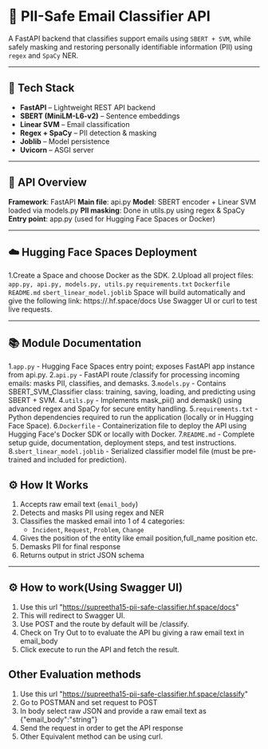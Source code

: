 # 🧠 PII-Safe Email Classifier API

A FastAPI backend that classifies support emails using `SBERT + SVM`, while safely masking and restoring personally identifiable information (PII) using `regex` and `SpaCy` NER.

---

## 🔧 Tech Stack

- **FastAPI** – Lightweight REST API backend
- **SBERT (MiniLM-L6-v2)** – Sentence embeddings
- **Linear SVM** – Email classification
- **Regex + SpaCy** – PII detection & masking
- **Joblib** – Model persistence
- **Uvicorn** – ASGI server

---

## 🔌 API Overview
**Framework**: FastAPI
**Main file**: api.py
**Model**: SBERT encoder + Linear SVM loaded via models.py
**PII masking**: Done in utils.py using regex & SpaCy
**Entry point**: app.py (used for Hugging Face Spaces or Docker)

---
## ☁️ Hugging Face Spaces Deployment
1.Create a Space and choose Docker as the SDK.
2.Upload all project files:
   `app.py, api.py, models.py, utils.py`
   `requirements.txt`
   `Dockerfile`
   `README.md`
   `sbert_linear_model.joblib`
Space will build automatically and give the following link:
https://<space-name>.hf.space/docs
Use Swagger UI or curl to test live requests.

---
## 📚 Module Documentation
   1.`app.py` - Hugging Face Spaces entry point; exposes FastAPI app instance from api.py.
   2.`api.py` -  FastAPI route /classify for processing incoming emails: masks PII, classifies, and demasks.
   3.`models.py` - Contains SBERT_SVM_Classifier class: training, saving, loading, and predicting using SBERT + SVM.
   4.`utils.py` - Implements mask_pii() and demask() using advanced regex and SpaCy for secure entity handling.
   5.`requirements.txt` - Python dependencies required to run the application (locally or in Hugging Face Space).
   6.`Dockerfile` - Containerization file to deploy the API using Hugging Face's Docker SDK or locally with Docker.
   7.`README.md` - Complete setup guide, documentation, deployment steps, and test instructions.
   8.`sbert_linear_model.joblib` - Serialized classifier model file (must be pre-trained and included for prediction).

## ⚙️ How It Works

1. Accepts raw email text (`email_body`)
2. Detects and masks PII using regex and NER
3. Classifies the masked email into 1 of 4 categories:
   - `Incident`, `Request`, `Problem`, `Change`
4. Gives the position of the entity like email position,full_name position etc.
5. Demasks PII for final response
6. Returns output in strict JSON schema

---

## ⚙️ How to work(Using Swagger UI)
1. Use this url "https://supreetha15-pii-safe-classifier.hf.space/docs"
2. This will redirect to Swagger UI.
3. Use POST and the route by default will be /classify.
4. Check on Try Out to to evaluate the API bu giving a raw email text in email_body
5. Click execute to run the API and fetch the result.

## Other Evaluation methods
1. Use this url "https://supreetha15-pii-safe-classifier.hf.space/classify"
2. Go to POSTMAN and set request to POST
3. In body select raw JSON and provide a raw email text as {"email_body":"string"}
4. Send the request in order to get the API response
5. Other Equivalent method can be using curl.
